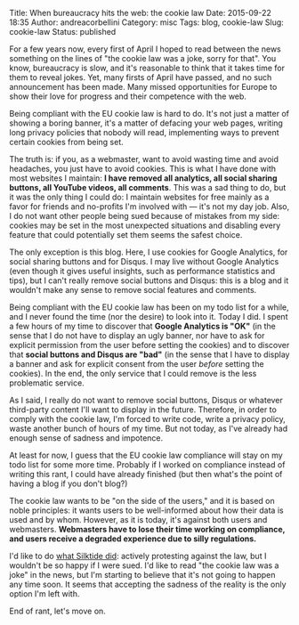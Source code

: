 Title: When bureaucracy hits the web: the cookie law
Date: 2015-09-22 18:35
Author: andreacorbellini
Category: misc
Tags: blog, cookie-law
Slug: cookie-law
Status: published

For a few years now, every first of April I hoped to read between the news something on the lines of "the cookie law was a joke, sorry for that". You know, bureaucracy is slow, and it's reasonable to think that it takes time for them to reveal jokes. Yet, many firsts of April have passed, and no such announcement has been made. Many missed opportunities for Europe to show their love for progress and their competence with the web.

Being compliant with the EU cookie law is hard to do. It's not just a matter of showing a boring banner, it's a matter of defacing your web pages, writing long privacy policies that nobody will read, implementing ways to prevent certain cookies from being set.

The truth is: if you, as a webmaster, want to avoid wasting time and avoid headaches, you just have to avoid cookies. This is what I have done with most websites I maintain: **I have removed all analytics, all social sharing buttons, all YouTube videos, all comments**. This was a sad thing to do, but it was the only thing I could do: I maintain websites for free mainly as a favor for friends and no-profits I'm involved with &mdash; it's not my day job. Also, I do not want other people being sued because of mistakes from my side: cookies may be set in the most unexpected situations and disabling every feature that could potentially set them seems the safest choice.

The only exception is this blog. Here, I use cookies for Google Analytics, for social sharing buttons and for Disqus. I may live without Google Analytics (even though it gives useful insights, such as performance statistics and tips), but I can't really remove social buttons and Disqus: this is a blog and it wouldn't make any sense to remove social features and comments.

Being compliant with the EU cookie law has been on my todo list for a while, and I never found the time (nor the desire) to look into it. Today I did. I spent a few hours of my time to discover that **Google Analytics is "OK"** (in the sense that I do not have to display an ugly banner, nor have to ask for explicit permission from the user before setting the cookies) and to discover that **social buttons and Disqus are "bad"** (in the sense that I have to display a banner and ask for explicit consent from the user *before* setting the cookies). In the end, the only service that I could remove is the less problematic service.

As I said, I really do not want to remove social buttons, Disqus or whatever third-party content I'll want to display in the future. Therefore, in order to comply with the cookie law, I'm forced to write code, write a privacy policy, waste another bunch of hours of my time. But not today, as I've already had enough sense of sadness and impotence.

At least for now, I guess that the EU cookie law compliance will stay on my todo list for some more time. Probably if I worked on compliance instead of writing this rant, I could have already finished (but then what's the point of having a blog if you don't blog?)

The cookie law wants to be "on the side of the users," and it is based on noble principles: it wants users to be well-informed about how their data is used and by whom. However, as it is today, it's against both users and webmasters. **Webmasters have to lose their time working on compliance, and users receive a degraded experience due to silly regulations.**

I'd like to do [what Silktide did](http://nocookielaw.com/): actively protesting against the law, but I wouldn't be so happy if I were sued. I'd like to read "the cookie law was a joke" in the news, but I'm starting to believe that it's not going to happen any time soon. It seems that accepting the sadness of the reality is the only option I'm left with.

End of rant, let's move on.
